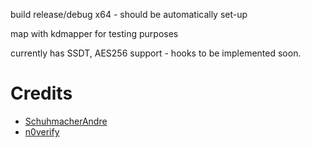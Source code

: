 build release/debug x64 - should be automatically set-up

map with kdmapper for testing purposes

currently has SSDT, AES256 support - hooks to be implemented soon.


# Credits
- [SchuhmacherAndre](https://github.com/SchuhmacherAndre)
- [n0verify](https://github.com/n0verify)
